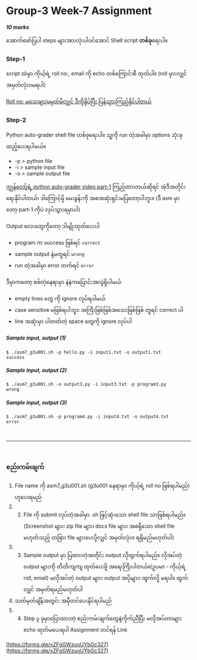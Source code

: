 # Group-3 Week-7 Assignment

***10 marks***

အောက်ဖော်ပြပါ steps များအားလုံးပါဝင်အောင် Shell script **တစ်ခု**ရေးပါ။

### Step-1

script ထဲမှာ ကိုယ့်ရဲ့ roll no:, email ကို echo တစ်ကြောင်းစီ ထုတ်ပါ။ (roll မှားလျှင် အမှတ်လုံးဝမရပါ)

[Roll no: မသေချာ/မမှတ်မိလျှင် ဒီကိုနှိပ်ပြီး ပြန်သွားကြည့်နိုင်ပါတယ်](https://docs.google.com/spreadsheets/d/1oojbslhBZQO4KZHZF_ZibkfDr4OHvBQsy5_F62yJfFk/edit?usp=sharing)

### Step-2

Python auto-grader shell file တစ်ခုရေးပါ။ သူ့ကို run တဲ့အခါမှာ options သုံးခု ထည့်ပေးရပါမယ်။

* -p > python file
* -i > sample input file
* -o > sample output file

[ကျွန်တော့်ရဲ့ python auto-grader video part-1](https://www.facebook.com/logixowl/videos/242329804398454/) ကြည့်ထားတယ်ဆိုရင် အဲ့ဒီအတိုင်းရေးနိုင်ပါတယ်၊ ဒါကြောင့်မို့ မေးခွန်းကို အစအဆုံးရှင်းမပြတော့ပါဘူး။ (ဒီ asm မှာတော့ part-1 ကိုပဲ လုပ်သွားရမှာပါ)

Output လေးတွေကိုတော့ ဒါမျိုးထုတ်ပေးပါ

* program က success ဖြစ်ရင် ```correct```
* sample output နဲ့မတူရင် ```wrong```
* run တဲ့အခါမှာ error တက်ရင် ```error```

ဒီမှာကတော့ စစ်တဲ့နေရာမှာ နဲနဲကပြောင်းအလွဲရှိပါမယ်

* empty lines တွေ ကို ignore လုပ်ရပါမယ်
* case sensitive မဖြစ်ရပါဘူး၊ အကြီးဖြစ်ဖြစ်အသေးဖြစ်ဖြစ် တူရင် correct ပါ
* line အဆုံးမှာ ပါတတ်တဲ့ space တွေကို ignore လုပ်ပါ

##### Sample input, output (1)

```
$ ./asm7_g3u001.sh -p hello.py -i input1.txt -o output1.txt
success
```
##### Sample input, output (2)

```
$ ./asm7_g3u001.sh -o output3.py -i input3.txt -p program3.py
wrong
```
##### Sample input, output (3)

```
$ ./asm7_g3u001.sh -p program4.py -i input4.txt -o output4.txt
error
```

<br>
<hr>
<br>

### စည်းကမ်းချက်

1. File name ကို asm7_g3u001.sh (g3u001 နေရာမှာ ကိုယ့်ရဲ့ roll no ဖြစ်ရပါမည်) ဟုပေးရမည်
2. 2. File ကို submit လုပ်တဲ့အခါမှာ .sh ဖြင့်ဆုံးသော shell file သာဖြစ်ရပါမည်။ (Screenshot များ၊ zip file များ၊ docs file များ၊ အစရှိသော shell file မဟုတ်သည့် တခြား file များပေးပို့လျှင် အမှတ်လုံးဝ ရရှိမည်မဟုတ်ပါ)
3. 3. Sample output မှာ ပြထားတဲ့အတိုင်း output လိုထွက်ရပါမည်။ လိုအပ်တဲ့ output များကို တိတိကျကျ ထုတ်ပေးဖို့ အရေးကြီးပါတယ်။(ဥပမာ - ကိုယ့်ရဲ့ roll, email) မလိုအပ်တဲ့ output များ၊ output အပိုများ၊ ထွက်လို့ မရပါ။ ထွက်လျှင် အမှတ်ရမည်မဟုတ်ပါ
4. သတ်မှတ်ချိန်အတွင်း အမှီတင်ပေးနိုင်ရပါမည်
5. 4. Step ၃ ခုမှာပြောထားတဲ့ စည်းကမ်းချက်တွေနဲ့ကိုက်ညီပြီး မလိုအပ်တာများ echo ထုတ်မပေးရပါ
Assignment တင်ရန် Link

[https://forms.gle/xZFgGWzuoUYbGc327](https://forms.gle/xZFgGWzuoUYbGc327)


